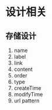 # 设计相关

## 存储设计

1. name
2. label
3. link
4. content
5. order
6. type
7. createTime
8. modifyTime
9. url pattern